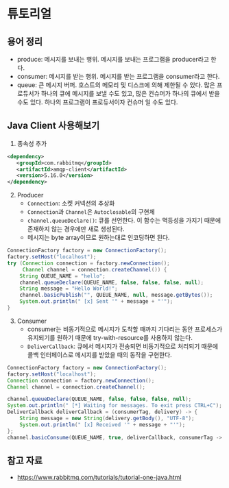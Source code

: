 # 튜토리얼

## 용어 정리

- produce: 메시지를 보내는 행위. 메시지를 보내는 프로그램을 producer라고 한다.
- consumer: 메시지를 받는 행위. 메시지를 받는 프로그램을 consumer라고 한다.
- queue: 큰 메시지 버퍼. 호스트의 메모리 및 디스크에 의해 제한될 수 있다. 많은 프로듀서가 하나의 큐에 메시지를 보낼 수도 있고, 많은 컨슈머가 하나의 큐에서 받을 수도 있다. 하나의 프로그램이 프로듀서이자 컨슈머 일 수도 있다.

## Java Client 사용해보기

1. 종속성 추가

```xml
<dependency>  
   <groupId>com.rabbitmq</groupId>  
   <artifactId>amqp-client</artifactId>  
   <version>5.16.0</version>  
</dependency>
```

2. Producer
	- `Connection`: 소켓 커넥션의 추상화
	- `Connection`과 `Channel`은 `Autoclosable`의 구현체
	- `channel.queueDeclare()`: 큐를 선언한다. 이 함수는 멱등성을 가지기 때문에 존재하지 않는 경우에만 새로 생성된다.
	- 메시지는 byte array이므로 원하는대로 인코딩하면 된다.

```java
ConnectionFactory factory = new ConnectionFactory();
factory.setHost("localhost");
try (Connection connection = factory.newConnection();
     Channel channel = connection.createChannel()) {
	String QUEUE_NAME = "hello";
	channel.queueDeclare(QUEUE_NAME, false, false, false, null);
	String message = "Hello World!";
	channel.basicPublish("", QUEUE_NAME, null, message.getBytes());
	System.out.println(" [x] Sent '" + message + "'");
}
```

3. Consumer
	- consumer는 비동기적으로 메시지가 도착할 때까지 기다리는 동안 프로세스가 유지되기를 원하기 때문에 try-with-resource를 사용하지 않는다.
	- `DeliverCallback`: 큐에서 메시지가 전송되면 비동기적으로 처리되기 때문에 콜백 인터페이스로 메시지를 받았을 때의 동작을 구현한다.


```java
ConnectionFactory factory = new ConnectionFactory();
factory.setHost("localhost");
Connection connection = factory.newConnection();
Channel channel = connection.createChannel();

channel.queueDeclare(QUEUE_NAME, false, false, false, null);
System.out.println(" [*] Waiting for messages. To exit press CTRL+C");
DeliverCallback deliverCallback = (consumerTag, delivery) -> {
    String message = new String(delivery.getBody(), "UTF-8");
    System.out.println(" [x] Received '" + message + "'");
};
channel.basicConsume(QUEUE_NAME, true, deliverCallback, consumerTag -> { });
```

## 참고 자료

- https://www.rabbitmq.com/tutorials/tutorial-one-java.html